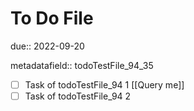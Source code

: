 # To Do File

due:: 2022-09-20

metadatafield:: todoTestFile_94\_35

- [ ] Task of todoTestFile_94 1 [[Query me]]
- [ ] Task of todoTestFile_94 2

